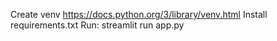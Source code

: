 Create venv https://docs.python.org/3/library/venv.html
Install requirements.txt
Run: streamlit run app.py
